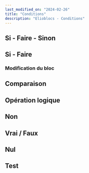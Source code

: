```yaml
---
last_modified_on: "2024-02-26"
title: "Conditions"
description: "Elioblocs - Conditions"
---
```



## Si - Faire - Sinon

## Si - Faire

### Modification du bloc

## Comparaison

## Opération logique

## Non

## Vrai / Faux

## Nul

## Test
